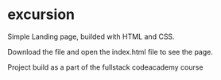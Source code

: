 # excursion

Simple Landing page, builded with HTML and CSS.

Download the file and open the index.html file to see the page.

Project build as a part of the fullstack codeacademy course

